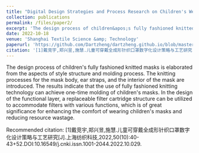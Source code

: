 ```yaml
---
title: "Digital Design Strategies and Process Research on Children's Wearable Wholegarment Knitted Masks"
collection: publications
permalink: /files/paper2/
excerpt: 'The design process of children&apos;s fully fashioned knitted masks is elaborated from the aspects of style structure and molding process. The knitting processes for the mask body, ear straps, and the interior of the mask are introduced. The results indicate that the use of fully fashioned knitting technology can achieve one-time molding of children&apos;s masks. In the design of the functional layer, a replaceable filter cartridge structure can be utilized to accommodate filters with various functions, which is of great significance for enhancing the comfort of wearing children&apos;s masks and reducing resource wastage.'
date: 2022-10-18
venue: 'Shanghai Textile Science &amp; Technology'
paperurl: 'https://github.com/Dartzheng/dartzheng.github.io/blob/master/files/paper2.pdf'
citation: '[1]戴竞宇,郑兴昱,施慧.儿童可穿戴全成形针织口罩数字化设计策略与工艺研究[J].上海纺织科技,2022,50(10):40-43+52.DOI:10.16549/j.cnki.issn.1001-2044.2022.10.029.'
---
```

The design process of children&apos;s fully fashioned knitted masks is elaborated from the aspects of style structure and molding process. The knitting processes for the mask body, ear straps, and the interior of the mask are introduced. The results indicate that the use of fully fashioned knitting technology can achieve one-time molding of children&apos;s masks. In the design of the functional layer, a replaceable filter cartridge structure can be utilized to accommodate filters with various functions, which is of great significance for enhancing the comfort of wearing children&apos;s masks and reducing resource wastage.

Recommended citation: [1]戴竞宇,郑兴昱,施慧.儿童可穿戴全成形针织口罩数字化设计策略与工艺研究[J].上海纺织科技,2022,50(10):40-43+52.DOI:10.16549/j.cnki.issn.1001-2044.2022.10.029.